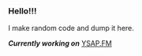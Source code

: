 ### Hello!!!

I make random code and dump it here.

***Currently working on*** [YSAP.FM](https://github.com/DavZOfficial/ysap.fm)
